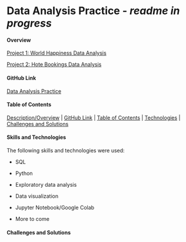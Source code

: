 # Data Analysis Practice - *readme in progress*

#### Overview

[Project 1: World Happiness Data Analysis](https://github.com/dangconnie/World-Happiness-data-analysis/tree/5181a54692c60bf2c358e8e5b7874f9037c5639a)

[Project 2: Hote Bookings Data Analysis](https://github.com/dangconnie/Hotel-Bookings-data-analysis)


#### GitHub Link
[Data Analysis Practice](https://github.com/dangconnie/data-analysis-practice)


#### Table of Contents

[Description/Overview](#overview) | [GitHub Link](#github-link) | [Table of Contents](#table-of-contents) | [Technologies](#skills-and-technologies) | [Challenges and Solutions](#challenges-and-solutions)


#### Skills and Technologies
The following skills and technologies were used:

   * SQL
   
   * Python
   
   * Exploratory data analysis
   
   * Data visualization
   
   * Jupyter Notebook/Google Colab
   
   * More to come
   

#### Challenges and Solutions
